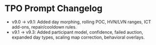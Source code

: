 # TPO Prompt Changelog

- v9.0 → v9.1: Added day morphing, rolling POC, HVN/LVN ranges, ICT add-ons, repair/cooldown rules.
- v9.1 → v9.3: Added participant model, confidence, failed auction, expanded day types, scaling map correction, behavioral overlays.
